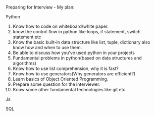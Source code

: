 Preparing for Interview - My plan:


Python

1. Know how to code on whiteboard/white paper.
2. know the control flow in python like loops, if statement, switch statement etc
3. Know the basic built-in data structure like list, tuple, dictionary also know how and when to use them.
4. Be able to discuss how you've used python in your projects
5. Fundamental problems in python(based on data structures and algorithms)
6. Know how to use list comprehension, why it is fast?
7. Know how to use generators(Why generators are efficient?)
8. Learn basics of Object Oriented Programming.
9. Prepare some question for the interviewer.
10. Know some other fundamental technologies like git etc.

Js



SQL